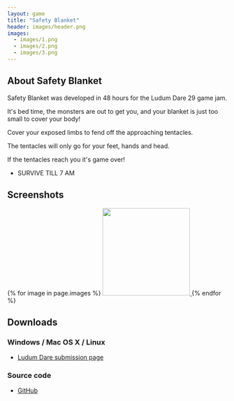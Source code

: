 ```yaml
---
layout: game
title: "Safety Blanket"
header: images/header.png
images:
  - images/1.png
  - images/2.png
  - images/3.png
---
```

## About Safety Blanket ##
Safety Blanket was developed in 48 hours for the Ludum Dare 29 game jam.

It's bed time, the monsters are out to get you, and your blanket is just too small to cover your body! 

Cover your exposed limbs to fend off the approaching tentacles. 

The tentacles will only go for your feet, hands and head. 

If the tentacles reach you it's game over! 
- SURVIVE TILL 7 AM 

## Screenshots ##
<div class="centered-div">
{% for image in page.images %}
<a href="{{ image }}">
	<img src="{{ image }}" width="200" class="game-thumb" />
</a>
{% endfor %}
</div>

## Downloads ##

### Windows / Mac OS X / Linux ###

* [Ludum Dare submission page](http://www.ludumdare.com/compo/ludum-dare-29/?action=preview&amp;uid=1980)

### Source code ###

* [GitHub](https://github.com/SimonLarsen/safetyblanket)
